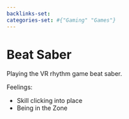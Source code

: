 ```yaml
---
backlinks-set: 
categories-set: #{"Gaming" "Games"}
---
```

# Beat Saber

Playing the VR rhythm game beat saber.

Feelings: 

  - Skill clicking into place
  - Being in the Zone
